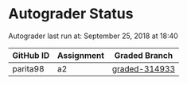 # Autograder Status
Autograder last run at: September 25, 2018 at 18:40

| GitHub ID | Assignment | Graded Branch |
|-----------|------------|---------------|
| parita98 | a2 | [graded-314933](https://github.com/Fall2018COMP401-001/a2-parita98/tree/graded-314933) | 
